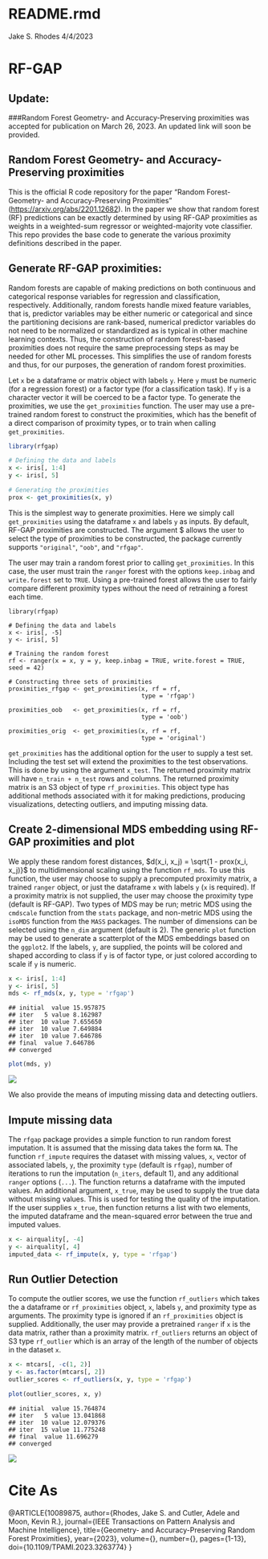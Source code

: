 README.rmd
================
Jake S. Rhodes
4/4/2023

# RF-GAP

## Update:

\###Random Forest Geometry- and Accuracy-Preserving proximities was
accepted for publication on March 26, 2023. An updated link will soon be
provided.

## Random Forest Geometry- and Accuracy-Preserving proximities

This is the official R code repository for the paper “Random Forest-
Geometry- and Accuracy-Preserving Proximities”
(<https://arxiv.org/abs/2201.12682>). In the paper we show that random
forest (RF) predictions can be exactly determined by using RF-GAP
proximities as weights in a weighted-sum regressor or weighted-majority
vote classifier. This repo provides the base code to generate the
various proximity definitions described in the paper.

## Generate RF-GAP proximities:

Random forests are capable of making predictions on both continuous and
categorical response variables for regression and classification,
respectively. Additionally, random forests handle mixed feature
variables, that is, predictor variables may be either numeric or
categorical and since the partitioning decisions are rank-based,
numerical predictor variables do not need to be normalized or
standardized as is typical in other machine learning contexts. Thus, the
construction of random forest-based proximities does not require the
same preprocessing steps as may be needed for other ML processes. This
simplifies the use of random forests and thus, for our purposes, the
generation of random forest proximities.

Let $\texttt{x}$ be a dataframe or matrix object with labels
$\texttt{y}$. Here $\texttt{y}$ must be numeric (for a regression
forest) or a factor type (for a classification task). If $\texttt{y}$ is
a character vector it will be coerced to be a factor type. To generate
the proximities, we use the $\texttt{get_proximities}$ function. The
user may use a pre-trained random forest to construct the proximities,
which has the benefit of a direct comparison of proximity types, or to
train when calling $\texttt{get\_proximities}$.

``` r
library(rfgap)

# Defining the data and labels
x <- iris[, 1:4]
y <- iris[, 5]

# Generating the proximities
prox <- get_proximities(x, y)
```

This is the simplest way to generate proximities. Here we simply call
$\texttt{get\_proximities}$ using the dataframe $\texttt{x}$ and labels
$\texttt{y}$ as inputs. By default, RF-GAP proximities are constructed.
The argument \$ allows the user to select the type of proximities to be
constructed, the package currently supports $\texttt{"original"}$,
$\texttt{"oob"}$, and $\texttt{"rfgap"}$.

The user may train a random forest prior to calling
$\texttt{get\_proximities}$. In this case, the user must train the
$\texttt{ranger}$ forest with the options $\texttt{keep.inbag}$ and
$\texttt{write.forest}$ set to $\texttt{TRUE}$. Using a pre-trained
forest allows the user to fairly compare different proximity types
without the need of retraining a forest each time.

    library(rfgap)

    # Defining the data and labels
    x <- iris[, -5]
    y <- iris[, 5]

    # Training the random forest
    rf <- ranger(x = x, y = y, keep.inbag = TRUE, write.forest = TRUE, seed = 42)

    # Constructing three sets of proximities
    proximities_rfgap <- get_proximities(x, rf = rf,
                                         type = 'rfgap')
                                         
    proximities_oob   <- get_proximities(x, rf = rf,
                                         type = 'oob')
                                         
    proximities_orig  <- get_proximities(x, rf = rf, 
                                         type = 'original')

$\texttt{get\_proximities}$ has the additional option for the user to
supply a test set. Including the test set will extend the proximities to
the test observations. This is done by using the argument
$\texttt{x\_test}$. The returned proximity matrix will have
$\texttt{n\_train + n\_test}$ rows and columns. The returned proximity
matrix is an S3 object of type $\texttt{rf\_proximities}$. This object
type has additional methods associated with it for making predictions,
producing visualizations, detecting outliers, and imputing missing data.

## Create 2-dimensional MDS embedding using RF-GAP proximities and plot

We apply these random forest distances,
$d(x_i, x_j) = \sqrt{1 - prox(x_i, x_j)}$ to multidimensional scaling
using the function $\texttt{rf\_mds}$. To use this function, the user
may choose to supply a precomputed proximity matrix, a trained
$\texttt{ranger}$ object, or just the dataframe $\texttt{x}$ with labels
$\texttt{y}$ ($\texttt{x}$ is required). If a proximity matrix is not
supplied, the user may choose the proximity type (default is RF-GAP).
Two types of MDS may be run; metric MDS using the $\texttt{cmdscale}$
function from the $\texttt{stats}$ package, and non-metric MDS using the
$\texttt{isoMDS}$ function from the $\texttt{MASS}$ packages. The number
of dimensions can be selected using the $\texttt{n\_dim}$ argument
(default is 2). The generic $\texttt{plot}$ function may be used to
generate a scatterplot of the MDS embeddings based on the
$\texttt{ggplot2}$. If the labels, $\texttt{y}$, are supplied, the
points will be colored and shaped according to class if $\texttt{y}$ is
of factor type, or just colored according to scale if $\texttt{y}$ is
numeric.

``` r
x <- iris[, 1:4]
y <- iris[, 5]
mds <- rf_mds(x, y, type = 'rfgap')
```

    ## initial  value 15.957875 
    ## iter   5 value 8.162987
    ## iter  10 value 7.655650
    ## iter  10 value 7.649884
    ## iter  10 value 7.646786
    ## final  value 7.646786 
    ## converged

``` r
plot(mds, y)
```

![](README_files/figure-gfm/unnamed-chunk-1-1.png)<!-- -->

We also provide the means of imputing missing data and detecting
outliers.

## Impute missing data

The $\texttt{rfgap}$ package provides a simple function to run random
forest imputation. It is assumed that the missing data takes the form
$\texttt{NA}$. The function $\texttt{rf\_impute}$ requires the dataset
with missing values, $\texttt{x}$, vector of associated labels,
$\texttt{y}$, the proximity $\texttt{type}$ (default is
$\texttt{rfgap}$), number of iterations to run the imputation
$(\texttt{n\_iters}$, default 1), and any additional $\texttt{ranger}$
options ($\texttt{...}$). The function returns a dataframe with the
imputed values. An additional argument, $\texttt{x\_true}$, may be used
to supply the true data without missing values. This is used for testing
the quality of the imputation. If the user supplies $\texttt{x\_true}$,
then function returns a list with two elements, the imputed dataframe
and the mean-squared error between the true and imputed values.

``` r
x <- airquality[, -4]
y <- airquality[, 4]
imputed_data <- rf_impute(x, y, type = 'rfgap')
```

## Run Outlier Detection

To compute the outlier scores, we use the function
$\texttt{rf\_outliers}$ which takes the a dataframe or
$\texttt{rf\_proximities}$ object, $\texttt{x}$, labels $\texttt{y}$,
and proximity type as arguments. The proximity type is ignored if an
$\texttt{rf\_proximities}$ object is supplied. Additionally, the user
may provide a pretrained $\texttt{ranger}$ if $\texttt{x}$ is the data
matrix, rather than a proximity matrix. $\texttt{rf\_outliers}$ returns
an object of S3 type $\texttt{rf\_outlier}$ which is an array of the
length of the number of objects in the dataset $\texttt{x}$.

``` r
x <- mtcars[, -c(1, 2)]
y <- as.factor(mtcars[, 2])
outlier_scores <- rf_outliers(x, y, type = 'rfgap')

plot(outlier_scores, x, y)
```

    ## initial  value 15.764874 
    ## iter   5 value 13.041868
    ## iter  10 value 12.079376
    ## iter  15 value 11.775248
    ## final  value 11.696279 
    ## converged

![](README_files/figure-gfm/unnamed-chunk-3-1.png)<!-- -->

# Cite As

@ARTICLE{10089875, author={Rhodes, Jake S. and Cutler, Adele and Moon,
Kevin R.}, journal={IEEE Transactions on Pattern Analysis and Machine
Intelligence}, title={Geometry- and Accuracy-Preserving Random Forest
Proximities}, year={2023}, volume={}, number={}, pages={1-13},
doi={10.1109/TPAMI.2023.3263774} }
